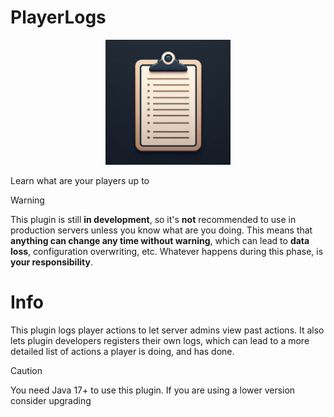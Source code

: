 # PlayerLogs
<p align="center">
    <img src="./logo.jpg" height="200" alt="Logo" />
</p>

Learn what are your players up to

> [!WARNING]
> This plugin is still **in development**, so it's **not** recommended to use in production servers
> unless you know what are you doing. This means that **anything can change any time without
> warning**, which can lead to **data loss**, configuration overwriting, etc. Whatever happens during
> this phase, is **your responsibility**.

# Info
This plugin logs player actions to let server admins view past actions. 
It also lets plugin developers registers their own logs, which can lead
to a more detailed list of actions a player is doing, and has done.

> [!CAUTION]
> You need Java 17+ to use this plugin. If you are using a lower version consider upgrading